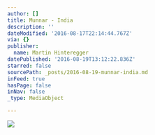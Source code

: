 ```yaml
---
author: []
title: Munnar - India
description: ''
dateModified: '2016-08-17T22:14:44.767Z'
via: {}
publisher:
  name: Martin Hinteregger
datePublished: '2016-08-19T13:12:22.836Z'
starred: false
sourcePath: _posts/2016-08-19-munnar-india.md
inFeed: true
hasPage: false
inNav: false
_type: MediaObject

---
```

![](https://the-grid-user-content.s3-us-west-2.amazonaws.com/1c227af1-ec5c-489b-95a7-9cb0763bf19c.jpg)